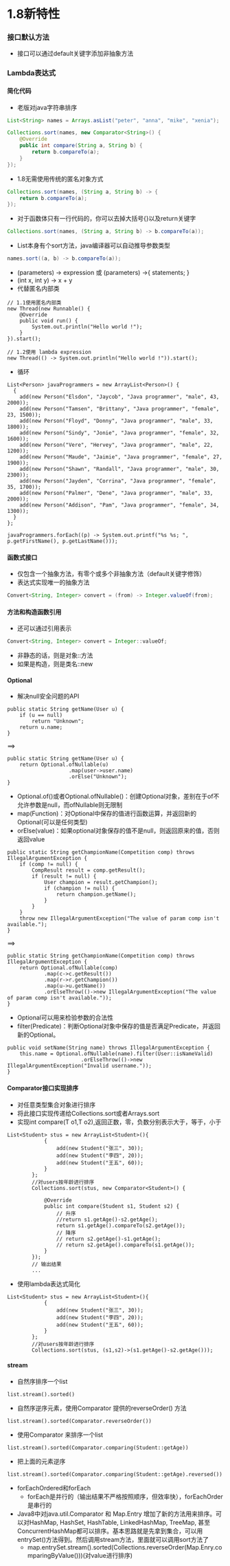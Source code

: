 # 1.8新特性
### 接口默认方法
+ 接口可以通过default关键字添加非抽象方法
### Lambda表达式
#### 简化代码
+ 老版对java字符串排序
```java
List<String> names = Arrays.asList("peter", "anna", "mike", "xenia");

Collections.sort(names, new Comparator<String>() {
    @Override
    public int compare(String a, String b) {
        return b.compareTo(a);
    }
});
```
+ 1.8无需使用传统的匿名对象方式
```java
Collections.sort(names, (String a, String b) -> {
    return b.compareTo(a);
});
```
+ 对于函数体只有一行代码的，你可以去掉大括号{}以及return关键字
```java
Collections.sort(names, (String a, String b) -> b.compareTo(a));
```
+ List本身有个sort方法，java编译器可以自动推导参数类型
```java
names.sort((a, b) -> b.compareTo(a));
```
+ (parameters) -> expression 或 (parameters) ->{ statements; }
+ (int x, int y) -> x + y  
+ 代替匿名内部类
```
// 1.1使用匿名内部类  
new Thread(new Runnable() {  
    @Override  
    public void run() {  
        System.out.println("Hello world !");  
    }  
}).start();  
  
// 1.2使用 lambda expression  
new Thread(() -> System.out.println("Hello world !")).start();  
```
+ 循环
```
List<Person> javaProgrammers = new ArrayList<Person>() {  
  {  
    add(new Person("Elsdon", "Jaycob", "Java programmer", "male", 43, 2000));  
    add(new Person("Tamsen", "Brittany", "Java programmer", "female", 23, 1500));  
    add(new Person("Floyd", "Donny", "Java programmer", "male", 33, 1800));  
    add(new Person("Sindy", "Jonie", "Java programmer", "female", 32, 1600));  
    add(new Person("Vere", "Hervey", "Java programmer", "male", 22, 1200));  
    add(new Person("Maude", "Jaimie", "Java programmer", "female", 27, 1900));  
    add(new Person("Shawn", "Randall", "Java programmer", "male", 30, 2300));  
    add(new Person("Jayden", "Corrina", "Java programmer", "female", 35, 1700));  
    add(new Person("Palmer", "Dene", "Java programmer", "male", 33, 2000));  
    add(new Person("Addison", "Pam", "Java programmer", "female", 34, 1300));  
  }  
};  

javaProgrammers.forEach((p) -> System.out.printf("%s %s; ", p.getFirstName(), p.getLastName()));  
```
#### 函数式接口
+ 仅包含一个抽象方法，有零个或多个非抽象方法（default关键字修饰）
+ 表达式实现唯一的抽象方法
```java
Convert<String, Integer> convert = (from) -> Integer.valueOf(from);
```
#### 方法和构造函数引用
+ 还可以通过引用表示
```java
Convert<String, Integer> convert = Integer::valueOf;
```
+ 非静态的话，则是对象::方法
+ 如果是构造，则是类名::new

#### Optional
+ 解决null安全问题的API
```
public static String getName(User u) {
    if (u == null)
        return "Unknown";
    return u.name;
}
```
==>
```
public static String getName(User u) {
    return Optional.ofNullable(u)
                    .map(user->user.name)
                    .orElse("Unknown");
}
```
+ Optional.of()或者Optional.ofNullable()：创建Optional对象，差别在于of不允许参数是null，而ofNullable则无限制
+ map(Function)：对Optional中保存的值进行函数运算，并返回新的Optional(可以是任何类型)
+ orElse(value)：如果optional对象保存的值不是null，则返回原来的值，否则返回value
```
public static String getChampionName(Competition comp) throws IllegalArgumentException {
    if (comp != null) {
        CompResult result = comp.getResult();
        if (result != null) {
            User champion = result.getChampion();
            if (champion != null) {
                return champion.getName();
            }
        }
    }
    throw new IllegalArgumentException("The value of param comp isn't available.");
}
```
==>
```
public static String getChampionName(Competition comp) throws IllegalArgumentException {
    return Optional.ofNullable(comp)
            .map(c->c.getResult())
            .map(r->r.getChampion())
            .map(u->u.getName())
            .orElseThrow(()->new IllegalArgumentException("The value of param comp isn't available."));
}
```
+ Optional可以用来检验参数的合法性
+ filter(Predicate)：判断Optional对象中保存的值是否满足Predicate，并返回新的Optional。
```
public void setName(String name) throws IllegalArgumentException {
    this.name = Optional.ofNullable(name).filter(User::isNameValid)
                        .orElseThrow(()->new IllegalArgumentException("Invalid username."));
}

```
#### Comparator接口实现排序
+ 对任意类型集合对象进行排序
+ 将此接口实现传递给Collections.sort或者Arrays.sort
+ 实现int compare(T o1,T o2),返回正数，零，负数分别表示大于，等于，小于
```
List<Student> stus = new ArrayList<Student>(){
			{
				add(new Student("张三", 30));	
				add(new Student("李四", 20));	
				add(new Student("王五", 60));	
			}
		};
		//对users按年龄进行排序
		Collections.sort(stus, new Comparator<Student>() {

			@Override
			public int compare(Student s1, Student s2) {
				// 升序
				//return s1.getAge()-s2.getAge();
				return s1.getAge().compareTo(s2.getAge());
				// 降序
				// return s2.getAge()-s1.getAge();
				// return s2.getAge().compareTo(s1.getAge());
			}
		});
		// 输出结果
		...
```
+ 使用lambda表达式简化
```
List<Student> stus = new ArrayList<Student>(){
			{
				add(new Student("张三", 30));	
				add(new Student("李四", 20));	
				add(new Student("王五", 60));	
			}
		};
		//对users按年龄进行排序
		Collections.sort(stus, (s1,s2)->(s1.getAge()-s2.getAge()));
```

#### stream
+ 自然序排序一个list
```
list.stream().sorted() 
```
+ 自然序逆序元素，使用Comparator 提供的reverseOrder() 方法
```
list.stream().sorted(Comparator.reverseOrder()) 
```
+ 使用Comparator 来排序一个list
```
list.stream().sorted(Comparator.comparing(Student::getAge)) 
```
+ 把上面的元素逆序
```
list.stream().sorted(Comparator.comparing(Student::getAge).reversed()) 
```
+ forEachOrdered和forEach
  + forEach是并行的（输出结果不严格按照顺序，但效率快），forEachOrder是串行的
+ Java8中对java.util.Comparator 和 Map.Entry 增加了新的方法用来排序。可以对HashMap, HashSet, HashTable, LinkedHashMap, TreeMap, 甚至ConcurrentHashMap都可以排序。基本思路就是先拿到集合，可以用entrySet()方法得到。然后调用stream方法，里面就可以调用sort方法了
  + map.entrySet.stream().sorted(Collections.reverseOrder(Map.Enry.comparingByValue()))(对value进行排序)
